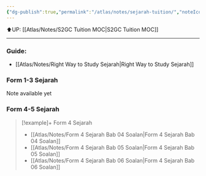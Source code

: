```yaml
---
{"dg-publish":true,"permalink":"/atlas/notes/sejarah-tuition/","noteIcon":""}
---
```


⬆️UP: [[Atlas/Notes/S2GC Tuition MOC\|S2GC Tuition MOC]]

---
### Guide:
- [[Atlas/Notes/Right Way to Study Sejarah\|Right Way to Study Sejarah]]

### Form 1-3 Sejarah
Note available yet

### Form 4-5 Sejarah

> [!example]+ Form 4 Sejarah 
> - [[Atlas/Notes/Form 4 Sejarah Bab 04 Soalan\|Form 4 Sejarah Bab 04 Soalan]]
> - [[Atlas/Notes/Form 4 Sejarah Bab 05 Soalan\|Form 4 Sejarah Bab 05 Soalan]]
> - [[Atlas/Notes/Form 4 Sejarah Bab 06 Soalan\|Form 4 Sejarah Bab 06 Soalan]]

